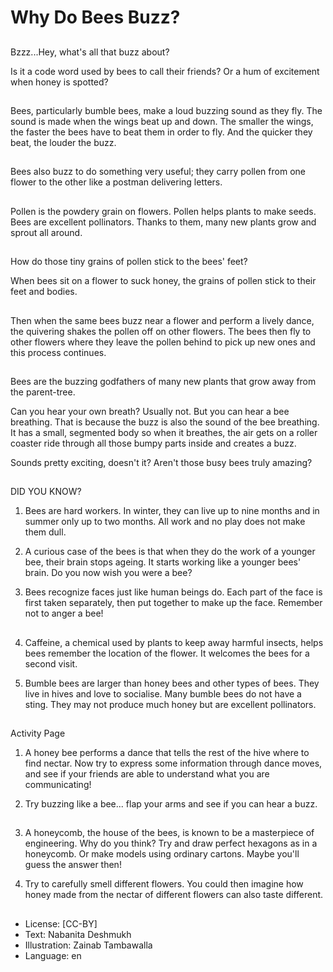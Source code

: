 # Why Do Bees Buzz?

##
Bzzz...Hey, what's all that buzz about?

Is it a code word used by bees to call their friends? Or a hum of excitement when honey is spotted?

##
Bees, particularly bumble bees, make a loud buzzing sound as they fly. The sound is made when the wings beat up and down. The smaller the wings, the faster the bees have to beat them in order to fly. And the quicker they beat, the louder the buzz.

##
Bees also buzz to do something very useful; they carry pollen from one flower to the other like a postman delivering letters.

##
Pollen is the powdery grain on flowers. Pollen helps plants to make seeds. Bees are excellent pollinators. Thanks to them, many new plants grow and sprout all around.

##
How do those tiny grains of pollen stick to the bees' feet?

When bees sit on a flower to suck honey, the grains of pollen stick to their feet and bodies.

##
Then when the same bees buzz near a flower and perform a lively dance, the quivering shakes the pollen off on other flowers. The bees then fly to other flowers where they leave the pollen behind to pick up new ones and this process continues.

##
Bees are the buzzing godfathers of many new plants that grow away from the parent-tree.

Can you hear your own breath? Usually not. But you can hear a bee breathing. That is because the buzz is also the sound of the bee breathing. It has a small, segmented body so when it breathes, the air gets on a roller coaster ride through all those bumpy parts inside and creates a buzz.

Sounds pretty exciting, doesn't it? Aren't those busy bees truly amazing?

##
DID YOU KNOW?

1. Bees are hard workers. In winter, they can live up to nine months and in summer only up to two months. All work and no play does not make them dull.

2. A curious case of the bees is that when they do the work of a younger bee, their brain stops ageing. It starts working like a younger bees' brain. Do you now wish you were a bee?

3. Bees recognize faces just like human beings do. Each part of the face is first taken separately, then put together to make up the face. Remember not to anger a bee!

##
4. Caffeine, a chemical used by plants to keep away harmful insects, helps bees remember the location of the flower. It welcomes the bees for a second visit.

5. Bumble bees are larger than honey bees and other types of bees. They live in hives and love to socialise. Many bumble bees do not have a sting. They may not produce much honey but are excellent pollinators.

##
Activity Page

1. A honey bee performs a dance that tells the rest of the hive where to find nectar. Now try to express some information through dance moves, and see if your friends are able to understand what you are communicating!

2. Try buzzing like a bee... flap your arms and see if you can hear a buzz.

##
3. A honeycomb, the house of the bees, is known to be a masterpiece of engineering. Why do you think? Try and draw perfect hexagons as in a honeycomb. Or make models using ordinary cartons. Maybe you'll guess the answer then!

4. Try to carefully smell different flowers. You could then imagine how honey made from the nectar of different flowers can also taste different.

##
* License: [CC-BY]
* Text: Nabanita Deshmukh
* Illustration: Zainab Tambawalla
* Language: en
